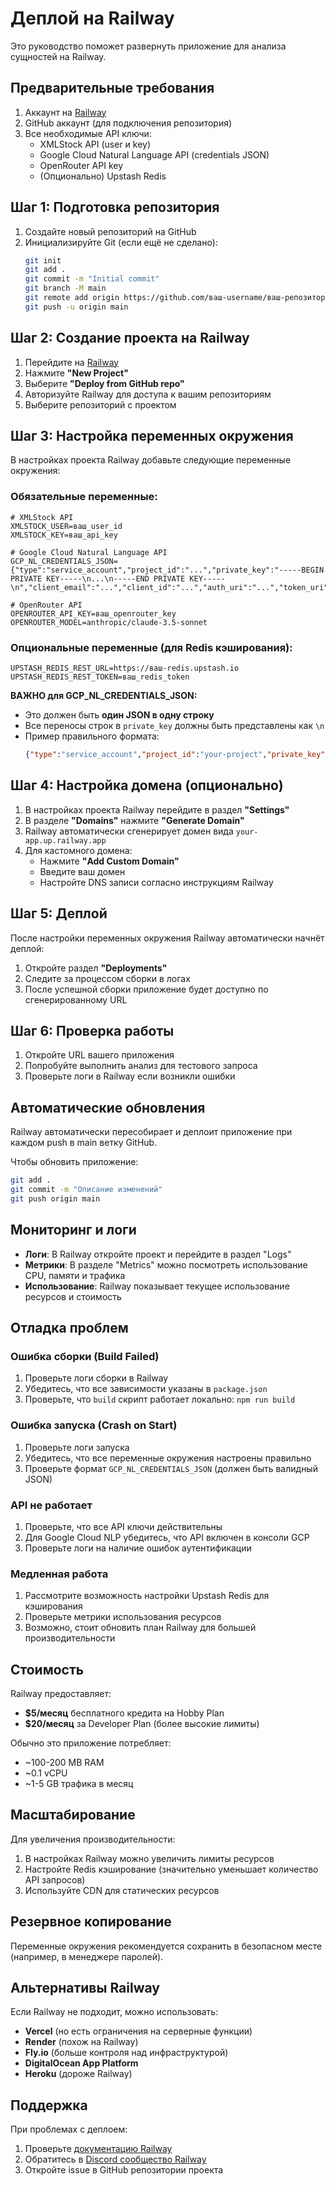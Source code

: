 # Деплой на Railway

Это руководство поможет развернуть приложение для анализа сущностей на Railway.

## Предварительные требования

1. Аккаунт на [Railway](https://railway.app/)
2. GitHub аккаунт (для подключения репозитория)
3. Все необходимые API ключи:
   - XMLStock API (user и key)
   - Google Cloud Natural Language API (credentials JSON)
   - OpenRouter API key
   - (Опционально) Upstash Redis

## Шаг 1: Подготовка репозитория

1. Создайте новый репозиторий на GitHub
2. Инициализируйте Git (если ещё не сделано):
   ```bash
   git init
   git add .
   git commit -m "Initial commit"
   git branch -M main
   git remote add origin https://github.com/ваш-username/ваш-репозиторий.git
   git push -u origin main
   ```

## Шаг 2: Создание проекта на Railway

1. Перейдите на [Railway](https://railway.app/)
2. Нажмите **"New Project"**
3. Выберите **"Deploy from GitHub repo"**
4. Авторизуйте Railway для доступа к вашим репозиториям
5. Выберите репозиторий с проектом

## Шаг 3: Настройка переменных окружения

В настройках проекта Railway добавьте следующие переменные окружения:

### Обязательные переменные:

```env
# XMLStock API
XMLSTOCK_USER=ваш_user_id
XMLSTOCK_KEY=ваш_api_key

# Google Cloud Natural Language API
GCP_NL_CREDENTIALS_JSON={"type":"service_account","project_id":"...","private_key":"-----BEGIN PRIVATE KEY-----\n...\n-----END PRIVATE KEY-----\n","client_email":"...","client_id":"...","auth_uri":"...","token_uri":"...","auth_provider_x509_cert_url":"...","client_x509_cert_url":"..."}

# OpenRouter API
OPENROUTER_API_KEY=ваш_openrouter_key
OPENROUTER_MODEL=anthropic/claude-3.5-sonnet
```

### Опциональные переменные (для Redis кэширования):

```env
UPSTASH_REDIS_REST_URL=https://ваш-redis.upstash.io
UPSTASH_REDIS_REST_TOKEN=ваш_redis_token
```

**ВАЖНО для GCP_NL_CREDENTIALS_JSON:**
- Это должен быть **один JSON в одну строку**
- Все переносы строк в `private_key` должны быть представлены как `\n`
- Пример правильного формата:
  ```json
  {"type":"service_account","project_id":"your-project","private_key":"-----BEGIN PRIVATE KEY-----\nMIIEvQIBADANBgkq...\n-----END PRIVATE KEY-----\n","client_email":"your-email@project.iam.gserviceaccount.com"}
  ```

## Шаг 4: Настройка домена (опционально)

1. В настройках проекта Railway перейдите в раздел **"Settings"**
2. В разделе **"Domains"** нажмите **"Generate Domain"**
3. Railway автоматически сгенерирует домен вида `your-app.up.railway.app`
4. Для кастомного домена:
   - Нажмите **"Add Custom Domain"**
   - Введите ваш домен
   - Настройте DNS записи согласно инструкциям Railway

## Шаг 5: Деплой

После настройки переменных окружения Railway автоматически начнёт деплой:

1. Откройте раздел **"Deployments"**
2. Следите за процессом сборки в логах
3. После успешной сборки приложение будет доступно по сгенерированному URL

## Шаг 6: Проверка работы

1. Откройте URL вашего приложения
2. Попробуйте выполнить анализ для тестового запроса
3. Проверьте логи в Railway если возникли ошибки

## Автоматические обновления

Railway автоматически пересобирает и деплоит приложение при каждом push в main ветку GitHub.

Чтобы обновить приложение:
```bash
git add .
git commit -m "Описание изменений"
git push origin main
```

## Мониторинг и логи

- **Логи**: В Railway откройте проект и перейдите в раздел "Logs"
- **Метрики**: В разделе "Metrics" можно посмотреть использование CPU, памяти и трафика
- **Использование**: Railway показывает текущее использование ресурсов и стоимость

## Отладка проблем

### Ошибка сборки (Build Failed)

1. Проверьте логи сборки в Railway
2. Убедитесь, что все зависимости указаны в `package.json`
3. Проверьте, что `build` скрипт работает локально: `npm run build`

### Ошибка запуска (Crash on Start)

1. Проверьте логи запуска
2. Убедитесь, что все переменные окружения настроены правильно
3. Проверьте формат `GCP_NL_CREDENTIALS_JSON` (должен быть валидный JSON)

### API не работает

1. Проверьте, что все API ключи действительны
2. Для Google Cloud NLP убедитесь, что API включен в консоли GCP
3. Проверьте логи на наличие ошибок аутентификации

### Медленная работа

1. Рассмотрите возможность настройки Upstash Redis для кэширования
2. Проверьте метрики использования ресурсов
3. Возможно, стоит обновить план Railway для большей производительности

## Стоимость

Railway предоставляет:
- **$5/месяц** бесплатного кредита на Hobby Plan
- **$20/месяц** за Developer Plan (более высокие лимиты)

Обычно это приложение потребляет:
- ~100-200 MB RAM
- ~0.1 vCPU
- ~1-5 GB трафика в месяц

## Масштабирование

Для увеличения производительности:
1. В настройках Railway можно увеличить лимиты ресурсов
2. Настройте Redis кэширование (значительно уменьшает количество API запросов)
3. Используйте CDN для статических ресурсов

## Резервное копирование

Переменные окружения рекомендуется сохранить в безопасном месте (например, в менеджере паролей).

## Альтернативы Railway

Если Railway не подходит, можно использовать:
- **Vercel** (но есть ограничения на серверные функции)
- **Render** (похож на Railway)
- **Fly.io** (больше контроля над инфраструктурой)
- **DigitalOcean App Platform**
- **Heroku** (дороже Railway)

## Поддержка

При проблемах с деплоем:
1. Проверьте [документацию Railway](https://docs.railway.app/)
2. Обратитесь в [Discord сообщество Railway](https://discord.gg/railway)
3. Откройте issue в GitHub репозитории проекта

